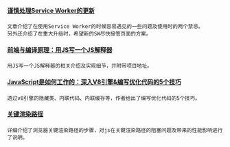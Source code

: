
#### [谨慎处理Service Worker的更新](https://mp.weixin.qq.com/s/BTTEjvLYDSFG6D5C-4uwtA)
    文章介绍了在使用Service Worker的时候容易遇见的一些问题及使用时的两个禁忌。
    另外还介绍了在重大升级时，希望新的SW尽快接管页面的方案。

#### [前端与编译原理：用JS写一个JS解释器](https://segmentfault.com/a/1190000017241258)
    用JS写一个JS解释器的相关介绍及实现细节，并附带项目地址。

#### [JavaScript是如何工作的：深入V8引擎&编写优化代码的5个技巧](https://segmentfault.com/a/1190000017369465)
    透过v8引擎的隐藏类、内联代码、内联缓存等，作者给出了编写优化代码的5个技巧。

#### [关键渲染路径](https://mp.weixin.qq.com/s/VPm771Xs2G4Vg3J8A2A11A)
    详细介绍了浏览器关键渲染路径的步骤，对js在关键渲染路径的阻塞问题及带来的性能影响进行了说明。